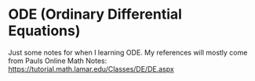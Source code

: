 # ODE (Ordinary Differential Equations)

Just some notes for when I learning ODE.
My references will mostly come from Pauls Online Math Notes: 
https://tutorial.math.lamar.edu/Classes/DE/DE.aspx
